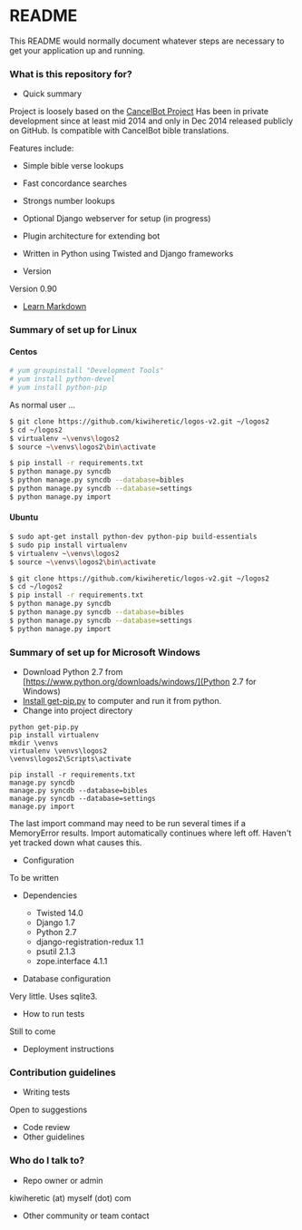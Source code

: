 # README #

This README would normally document whatever steps are necessary to get your application up and running.

### What is this repository for? ###

* Quick summary

Project is loosely based on the [CancelBot Project](http://cancelbot.sourceforge.net/home.html)
Has been in private development since at least mid 2014 and only in Dec 2014 
released publicly on GitHub.  Is compatible with CancelBot bible translations.

Features include:
  * Simple bible verse lookups
  * Fast concordance searches
  * Strongs number lookups
  * Optional Django webserver for setup (in progress)
  * Plugin architecture for extending bot
  * Written in Python using Twisted and Django frameworks


* Version

Version 0.90

* [Learn Markdown](https://bitbucket.org/tutorials/markdowndemo)

### Summary of set up for Linux ###

#### Centos ####
```bash
# yum groupinstall "Development Tools"
# yum install python-devel
# yum install python-pip
```

As normal user ...

```bash
$ git clone https://github.com/kiwiheretic/logos-v2.git ~/logos2
$ cd ~/logos2
$ virtualenv ~\venvs\logos2
$ source ~\venvs\logos2\bin\activate

$ pip install -r requirements.txt
$ python manage.py syncdb
$ python manage.py syncdb --database=bibles
$ python manage.py syncdb --database=settings
$ python manage.py import
```

#### Ubuntu ####
```bash
$ sudo apt-get install python-dev python-pip build-essentials
$ sudo pip install virtualenv
$ virtualenv ~\venvs\logos2
$ source ~\venvs\logos2\bin\activate

$ git clone https://github.com/kiwiheretic/logos-v2.git ~/logos2
$ cd ~/logos2
$ pip install -r requirements.txt
$ python manage.py syncdb
$ python manage.py syncdb --database=bibles
$ python manage.py syncdb --database=settings
$ python manage.py import
```

### Summary of set up for Microsoft Windows ###

* Download Python 2.7 from [https://www.python.org/downloads/windows/](Python 2.7 for Windows)  
* [Install get-pip.py](https://bootstrap.pypa.io/get-pip.py) to computer and run it from python. 
* Change into project directory
```
python get-pip.py
pip install virtualenv
mkdir \venvs
virtualenv \venvs\logos2
\venvs\logos2\Scripts\activate

pip install -r requirements.txt
manage.py syncdb
manage.py syncdb --database=bibles
manage.py syncdb --database=settings
manage.py import
```

The last import command may need to be run several times if a 
MemoryError results.  Import automatically continues where left off.
Haven't yet tracked down what causes this.

* Configuration

To be written

* Dependencies

  * Twisted 14.0
  * Django 1.7
  * Python 2.7
  * django-registration-redux 1.1
  * psutil 2.1.3
  * zope.interface 4.1.1
  
* Database configuration

Very little.  Uses sqlite3.

* How to run tests

Still to come

* Deployment instructions

### Contribution guidelines ###

* Writing tests

Open to suggestions

* Code review
* Other guidelines

### Who do I talk to? ###

* Repo owner or admin

kiwiheretic (at) myself (dot) com

* Other community or team contact